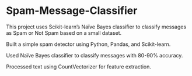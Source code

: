 # Spam-Message-Classifier

This project uses Scikit-learn’s Naïve Bayes classifier to classify messages as Spam or Not Spam based on a small dataset.

Built a simple spam detector using Python, Pandas, and Scikit-learn.

Used Naïve Bayes classifier to classify messages with 80-90% accuracy.

Processed text using CountVectorizer for feature extraction.
